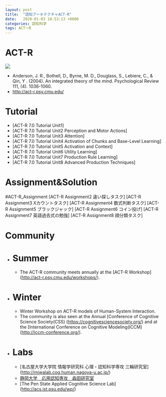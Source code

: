 ```yaml
---
layout: post
title:  "認知アーキテクチャACT-R"
date:   2020-01-03 18:53:13 +0800
categories: 認知科学
tags: ACTーR
---
```

<!-- <img src="{{site.baseurl}}/assets/figs/post-01-03/pic1.jpeg" width="500px"> -->
# ACT-R
<img  src="https://gyazo.com/ad948f66b47815c74dd54e9445859781">

  - Anderson, J. R., Bothell, D., Byrne, M. D., Douglass, S., Lebiere, C., & Qin, Y . (2004). An integrated theory of the mind. Psychological Review 111, (4). 1036-1060.
  - http://act-r.psy.cmu.edu/

# Tutorial
  - [ACT-R 7.0 Tutorial  Unit1]
  - [ACT-R 7.0 Tutorial Unit2 Perception and Motor Actions]
  - [ACT-R 7.0 Tutorial Unit3 Attention]
  - [ACT-R 7.0 Tutorial Unit4 Activation of Chunks and Base-Level Learning]
  - [ACT-R 7.0 Tutorial Unit5 Activation and Context]
  - [ACT-R 7.0 Tutorial Unit6 Utility Learning]
  - [ACT-R 7.0 Tutorial Unit7 Production Rule Learning]
  - [ACT-R 7.0 Tutorial Unit8 Advanced Production Techniques]


# Assignment&Solution
#ACT-R_Assignment
[ACT-R Assignment2 違い探しタスク]
[ACT-R Assignment3 Xカウントタスク]
[ACT-R Assignment4 数式判断タスク]
[ACT-R Assignment5 ブラックジャック]
[ACT-R Assignment6 コイン投げ]
[ACT-R Assignment7 英語過去式の勉強]
[ACT-R Assignment8 顔分類タスク]


# Community
  - # Summer
    - The ACT-R community meets annually at the [ACT-R Workshop] (http://act-r.psy.cmu.edu/workshops/).

  - # Winter
    - Winter Workshop on ACT-R models of Human-System Interaction.
    - The community is also seen at the Annual [Conference of Cognitive Science Society(CSS) (https://cognitivesciencesociety.org/) and at the [International Conference on Cognitive Modeling(ICCM) (http://iccm-conference.org/).

  - # Labs
    - [名古屋大学大学院 情報学研究科 心理・認知科学専攻 三輪研究室] (http://miwalab.cog.human.nagoya-u.ac.jp/)
    - [静岡大学　応用認知専攻　森田研究室](https://acml-shizuppi.net/en/)
    - [The Pen State Applied Cognitive Science Lab] (http://acs.ist.psu.edu/wp/)
